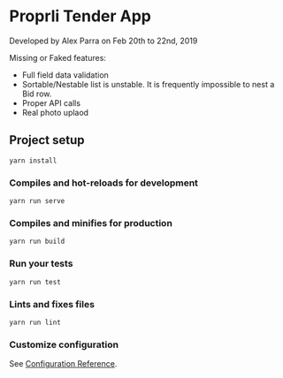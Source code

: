 # Proprli Tender App

Developed by Alex Parra on Feb 20th to 22nd, 2019  

Missing or Faked features:  
- Full field data validation  
- Sortable/Nestable list is unstable. It is frequently impossible to nest a Bid row.  
- Proper API calls  
- Real photo uplaod  


## Project setup
```
yarn install
```

### Compiles and hot-reloads for development
```
yarn run serve
```

### Compiles and minifies for production
```
yarn run build
```

### Run your tests
```
yarn run test
```

### Lints and fixes files
```
yarn run lint
```

### Customize configuration
See [Configuration Reference](https://cli.vuejs.org/config/).

